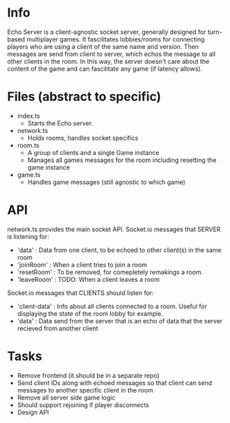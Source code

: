 # Info
Echo Server is a client-agnostic socket server, generally designed for turn-based multiplayer games.  It fascilitates lobbies/rooms for connecting players who are using a client of the same name and version.  Then messages are send from client to server, which echos the message to all other clients in the room.  In this way, the server doesn't care about the content of the game and can fascilitate any game (if latency allows).

# Files (abstract to specific)
- index.ts
    - Starts the Echo server.
- network.ts
    - Holds rooms, handles socket specifics
- room.ts
    - A group of clients and a single Game instance
    - Manages all games messages for the room including resetting the game instance
- game.ts
    - Handles game messages (still agnostic to which game)

# API
network.ts provides the main socket API.
Socket.io messages that SERVER is listening for:
- 'data' : Data from one client, to be echoed to other client(s) in the same room
- 'joinRoom' : When a client tries to join a room
- 'resetRoom' : To be removed, for comepletely remakings a room.
- 'leaveRoom' : TODO: When a client leaves a room

Socket.io messages that CLIENTS should listen for:
- 'client-data' : Info about all clients connected to a room.  Useful for displaying the state of the room lobby for example.
- 'data' : Data send from the server that is an echo of data that the server recieved from another client

# Tasks
- Remove frontend (it should be in a separate repo)
- Send client IDs along with echoed messages so that client can send messages to another specific client in the room
- Remove all server side game logic
- Should support rejoining if player disconnects
- Design API